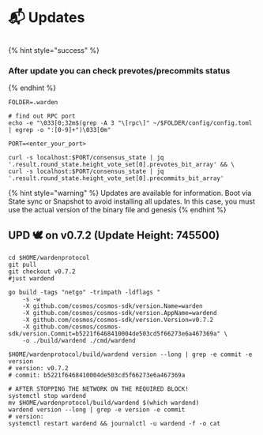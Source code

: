 # 📬 Updates

##

{% hint style="success" %}
### After update you can check prevotes/precommits status
{% endhint %}

```shell
FOLDER=.warden

# find out RPC port
echo -e "\033[0;32m$(grep -A 3 "\[rpc\]" ~/$FOLDER/config/config.toml | egrep -o ":[0-9]+")\033[0m"

PORT=<enter_your_port>

curl -s localhost:$PORT/consensus_state | jq '.result.round_state.height_vote_set[0].prevotes_bit_array' && \
curl -s localhost:$PORT/consensus_state | jq '.result.round_state.height_vote_set[0].precommits_bit_array'
```



{% hint style="warning" %}
Updates are available for information. Boot via State sync or Snapshot to avoid installing all updates. In this case, you must use the actual version of the binary file and genesis
{% endhint %}

## UPD 🕊 on v0.7.2 (Update Height: 745500)

```shell
cd $HOME/wardenprotocol
git pull
git checkout v0.7.2
#just wardend

go build -tags "netgo" -trimpath -ldflags "
    -s -w
    -X github.com/cosmos/cosmos-sdk/version.Name=warden
    -X github.com/cosmos/cosmos-sdk/version.AppName=wardend
    -X github.com/cosmos/cosmos-sdk/version.Version=v0.7.2
    -X github.com/cosmos/cosmos-sdk/version.Commit=b5221f6468410004de503cd5f66273e6a467369a" \
    -o ./build/wardend ./cmd/wardend

$HOME/wardenprotocol/build/wardend version --long | grep -e commit -e version
# version: v0.7.2
# commit: b5221f6468410004de503cd5f66273e6a467369a

# AFTER STOPPING THE NETWORK ON THE REQUIRED BLOCK!
systemctl stop wardend
mv $HOME/wardenprotocol/build/wardend $(which wardend)
wardend version --long | grep -e version -e commit
# version: 
systemctl restart wardend && journalctl -u wardend -f -o cat
```





